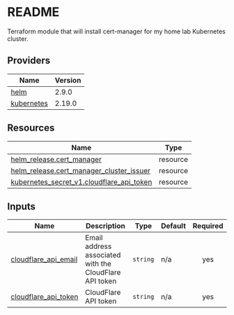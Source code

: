 # README
Terraform module that will install cert-manager for my home lab Kubernetes cluster.

<!-- BEGIN_TF_DOCS -->


## Providers

| Name | Version |
|------|---------|
| <a name="provider_helm"></a> [helm](#provider\_helm) | 2.9.0 |
| <a name="provider_kubernetes"></a> [kubernetes](#provider\_kubernetes) | 2.19.0 |

## Resources

| Name | Type |
|------|------|
| [helm_release.cert_manager](https://registry.terraform.io/providers/hashicorp/helm/latest/docs/resources/release) | resource |
| [helm_release.cert_manager_cluster_issuer](https://registry.terraform.io/providers/hashicorp/helm/latest/docs/resources/release) | resource |
| [kubernetes_secret_v1.cloudflare_api_token](https://registry.terraform.io/providers/hashicorp/kubernetes/latest/docs/resources/secret_v1) | resource |

## Inputs

| Name | Description | Type | Default | Required |
|------|-------------|------|---------|:--------:|
| <a name="input_cloudflare_api_email"></a> [cloudflare\_api\_email](#input\_cloudflare\_api\_email) | Email address associated with the CloudFlare API token | `string` | n/a | yes |
| <a name="input_cloudflare_api_token"></a> [cloudflare\_api\_token](#input\_cloudflare\_api\_token) | CloudFlare API token | `string` | n/a | yes |
<!-- END_TF_DOCS -->
